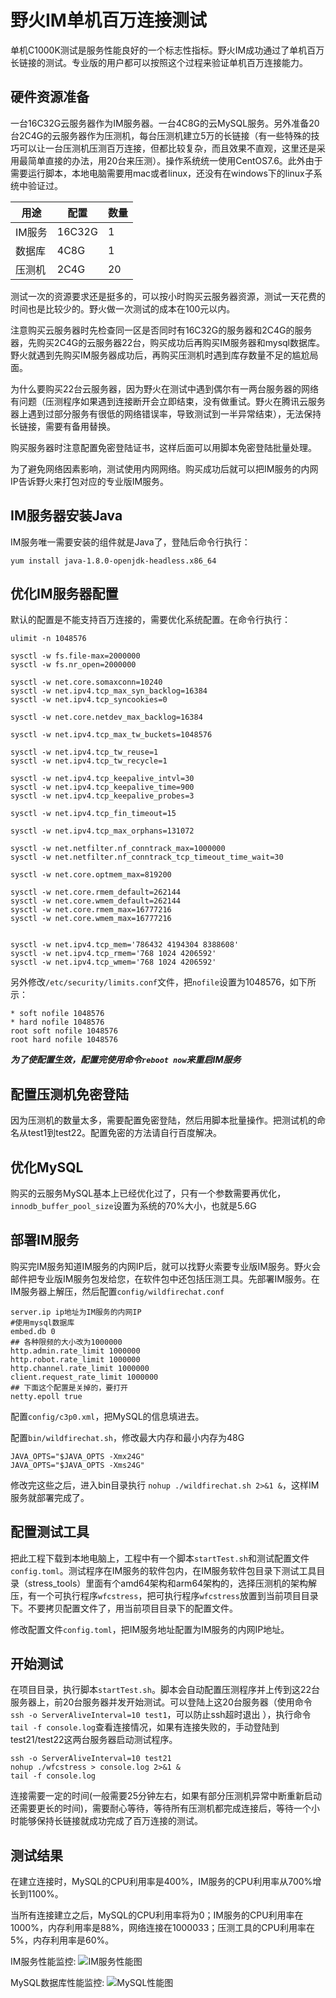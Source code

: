 # 野火IM单机百万连接测试
单机C1000K测试是服务性能良好的一个标志性指标。野火IM成功通过了单机百万长链接的测试。专业版的用户都可以按照这个过程来验证单机百万连接能力。

## 硬件资源准备
一台16C32G云服务器作为IM服务器。一台4C8G的云MySQL服务。另外准备20台2C4G的云服务器作为压测机，每台压测机建立5万的长链接（有一些特殊的技巧可以让一台压测机压测百万连接，但都比较复杂，而且效果不直观，这里还是采用最简单直接的办法，用20台来压测）。操作系统统一使用CentOS7.6。此外由于需要运行脚本，本地电脑需要用mac或者linux，还没有在windows下的linux子系统中验证过。

| 用途 | 配置 | 数量 |
| ------ | ------ | ------ |
| IM服务 | 16C32G | 1 |
| 数据库 | 4C8G | 1 |
| 压测机 | 2C4G | 20 |


测试一次的资源要求还是挺多的，可以按小时购买云服务器资源，测试一天花费的时间也是比较少的。野火做一次测试的成本在100元以内。

注意购买云服务器时先检查同一区是否同时有16C32G的服务器和2C4G的服务器，先购买2C4G的云服务器22台，购买成功后再购买IM服务器和mysql数据库。野火就遇到先购买IM服务器成功后，再购买压测机时遇到库存数量不足的尴尬局面。

为什么要购买22台云服务器，因为野火在测试中遇到偶尔有一两台服务器的网络有问题（压测程序如果遇到连接断开会立即结束，没有做重试。野火在腾讯云服务器上遇到过部分服务有很低的网络错误率，导致测试到一半异常结束），无法保持长链接，需要有备用替换。

购买服务器时注意配置免密登陆证书，这样后面可以用脚本免密登陆批量处理。

为了避免网络因素影响，测试使用内网网络。购买成功后就可以把IM服务的内网IP告诉野火来打包对应的专业版IM服务。

## IM服务器安装Java
IM服务唯一需要安装的组件就是Java了，登陆后命令行执行：
```
yum install java-1.8.0-openjdk-headless.x86_64
```

## 优化IM服务器配置
默认的配置是不能支持百万连接的，需要优化系统配置。在命令行执行：
```
ulimit -n 1048576

sysctl -w fs.file-max=2000000
sysctl -w fs.nr_open=2000000

sysctl -w net.core.somaxconn=10240
sysctl -w net.ipv4.tcp_max_syn_backlog=16384
sysctl -w net.ipv4.tcp_syncookies=0

sysctl -w net.core.netdev_max_backlog=16384

sysctl -w net.ipv4.tcp_max_tw_buckets=1048576

sysctl -w net.ipv4.tcp_tw_reuse=1
sysctl -w net.ipv4.tcp_tw_recycle=1

sysctl -w net.ipv4.tcp_keepalive_intvl=30
sysctl -w net.ipv4.tcp_keepalive_time=900
sysctl -w net.ipv4.tcp_keepalive_probes=3

sysctl -w net.ipv4.tcp_fin_timeout=15

sysctl -w net.ipv4.tcp_max_orphans=131072

sysctl -w net.netfilter.nf_conntrack_max=1000000
sysctl -w net.netfilter.nf_conntrack_tcp_timeout_time_wait=30

sysctl -w net.core.optmem_max=819200

sysctl -w net.core.rmem_default=262144
sysctl -w net.core.wmem_default=262144
sysctl -w net.core.rmem_max=16777216
sysctl -w net.core.wmem_max=16777216


sysctl -w net.ipv4.tcp_mem='786432 4194304 8388608'
sysctl -w net.ipv4.tcp_rmem='768 1024 4206592'
sysctl -w net.ipv4.tcp_wmem='768 1024 4206592'
```
另外修改```/etc/security/limits.conf```文件，把```nofile```设置为1048576，如下所示：
```
* soft nofile 1048576
* hard nofile 1048576
root soft nofile 1048576
root hard nofile 1048576
```
***为了使配置生效，配置完使用命令```reboot now```来重启IM服务***

## 配置压测机免密登陆
因为压测机的数量太多，需要配置免密登陆，然后用脚本批量操作。把测试机的命名从test1到test22。配置免密的方法请自行百度解决。

## 优化MySQL
购买的云服务MySQL基本上已经优化过了，只有一个参数需要再优化，```innodb_buffer_pool_size```设置为系统的70%大小，也就是5.6G

## 部署IM服务
购买完IM服务知道IM服务的内网IP后，就可以找野火索要专业版IM服务。野火会邮件把专业版IM服务包发给您，在软件包中还包括压测工具。先部署IM服务。在IM服务器上解压，然后配置```config/wildfirechat.conf```
```
server.ip ip地址为IM服务的内网IP
#使用mysql数据库
embed.db 0
## 各种限频的大小改为1000000
http.admin.rate_limit 1000000
http.robot.rate_limit 1000000
http.channel.rate_limit 1000000
client.request_rate_limit 1000000
## 下面这个配置是关掉的，要打开
netty.epoll true
```
配置```config/c3p0.xml```，把MySQL的信息填进去。

配置```bin/wildfirechat.sh```，修改最大内存和最小内存为48G
```
JAVA_OPTS="$JAVA_OPTS -Xmx24G"
JAVA_OPTS="$JAVA_OPTS -Xms24G"
```
修改完这些之后，进入bin目录执行 ```nohup ./wildfirechat.sh 2>&1 &```，这样IM服务就部署完成了。

## 配置测试工具
把此工程下载到本地电脑上，工程中有一个脚本```startTest.sh```和测试配置文件```config.toml```。测试程序在IM服务的软件包内，在IM服务软件包目录下测试工具目录（stress_tools）里面有个amd64架构和arm64架构的，选择压测机的架构解压，有一个可执行程序```wfcstress```，把可执行程序```wfcstress```放置到当前项目目录下。不要拷贝配置文件了，用当前项目目录下的配置文件。

修改配置文件```config.toml```，把IM服务地址配置为IM服务的内网IP地址。

## 开始测试
在项目目录，执行脚本```startTest.sh```。脚本会自动配置压测程序并上传到这22台服务器上，前20台服务器并发开始测试。可以登陆上这20台服务器（使用命令```ssh -o ServerAliveInterval=10 test1```，可以防止ssh超时退出 ），执行命令```tail -f console.log```查看连接情况，如果有连接失败的，手动登陆到test21/test22这两台服务器启动测试程序。
```
ssh -o ServerAliveInterval=10 test21
nohup ./wfcstress > console.log 2>&1 &
tail -f console.log
```

连接需要一定的时间(一般需要25分钟左右，如果有部分压测机异常中断重新启动还需要更长的时间)，需要耐心等待，等待所有压测机都完成连接后，等待一个小时能够保持长链接就成功完成了百万连接的测试。

## 测试结果
在建立连接时，MySQL的CPU利用率是400%，IM服务的CPU利用率从700%增长到1100%。

当所有连接建立之后，MySQL的CPU利用率将为0；IM服务的CPU利用率在1000%，内存利用率是88%，网络连接在1000033；压测工具的CPU利用率在5%，内存利用率是60%。

IM服务性能监控:
![IM服务性能图](./asserts/im_server_performance.png)

MySQL数据库性能监控:
![MySQL性能图](./asserts/mysql_server_performance.png)
